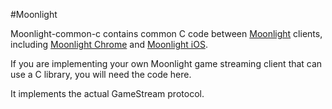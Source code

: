 #Moonlight

Moonlight-common-c contains common C code between [Moonlight](http://moonlight-stream.com) clients, including 
[Moonlight Chrome](https://github.com/moonlight-stream/moonlight-chrome) and
[Moonlight iOS](https://github.com/moonlight-stream/moonlight-ios).

If you are implementing your own Moonlight game streaming client that can use a C library, you will need the code here.

It implements the actual GameStream protocol.
